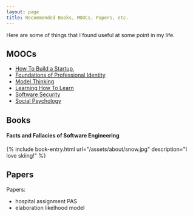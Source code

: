 ```yaml
---
layout: page
title: Recommended Books, MOOCs, Papers, etc.
---
```


Here are some of things that I found useful at some point in my life.

## MOOCs

  - [How To Build a Startup](https://www.udacity.com/course/how-to-build-a-startup--ep245),
  - [Foundations of Professional Identity](https://www.coursera.org/learn/professional-identity)
  - [Model Thinking](https://www.coursera.org/learn/model-thinking)
  - [Learning How To Learn](https://www.coursera.org/learn/learning-how-to-learn)
  - [Software Security](https://www.coursera.org/learn/software-security)
  - [Social Psychology](https://www.coursera.org/learn/social-psychology)


## Books

#### Facts and Fallacies of Software Engineering

{% include book-entry.html url="/assets/about/snow.jpg" description="I love skiing!" %}



## Papers

Papers:
  - hospital assignment PAS
  - elaboration likelhood model
  
